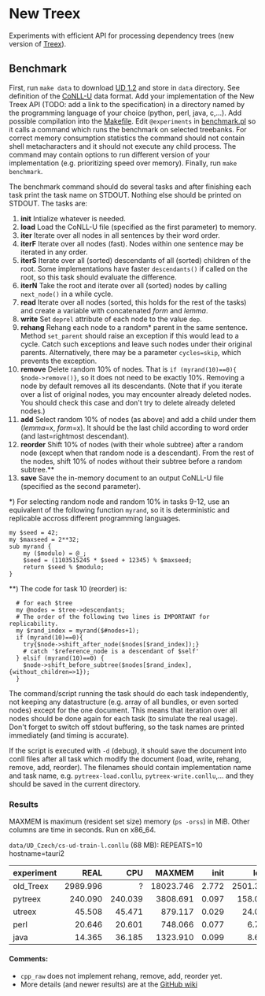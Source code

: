 # New Treex
Experiments with efficient API for processing dependency trees (new version of [Treex](https://github.com/ufal/treex)).

## Benchmark
First, run `make data` to download [UD 1.2](http://hdl.handle.net/11234/1-1548) and store in `data` directory.
See definition of the [CoNLL-U](https://universaldependencies.github.io/docs/format.html) data format.
Add your implementation of the New Treex API (TODO: add a link to the specification) in a directory named by the programming language of your choice (python, perl, java, c,...).
Add possible compilation into the [Makefile](Makefile).
Edit `@experiments` in [benchmark.pl](benchmark.pl) so it calls a command which runs the benchmark on selected treebanks.
For correct memory consumption statistics the command should not contain shell metacharacters and it should not execute any child process.
The command may contain options to run different version of your implementation (e.g. prioritizing speed over memory).
Finally, run `make benchmark`.

The benchmark command should do several tasks and after finishing each task print the task name on STDOUT.
Nothing else should be printed on STDOUT. The tasks are:

1. **init** Intialize whatever is needed.
2. **load** Load the CoNLL-U file (specified as the first parameter) to memory.
3. **iter** Iterate over all nodes in all sentences by their word order.
4. **iterF** Iterate over all nodes (fast). Nodes within one sentence may be iterated in any order.
5. **iterS** Iterate over all (sorted) descendants of all (sorted) children of the root. Some implementations have faster `descendants()` if called on the root, so this task should evaluate the difference.
6. **iterN** Take the root and iterate over all (sorted) nodes by calling `next_node()` in a while cycle.
7. **read** Iterate over all nodes (sorted, this holds for the rest of the tasks) and create a variable with concatenated *form* and *lemma*.
8. **write** Set `deprel` attribute of each node to the value `dep`.
9. **rehang** Rehang each node to a random* parent in the same sentence. Method `set_parent` should raise an exception if this would lead to a cycle. Catch such exceptions and leave such nodes under their original parents. Alternatively, there may be a parameter `cycles=skip`, which prevents the exception.
10. **remove** Delete random 10% of nodes. That is `if (myrand(10)==0){ $node->remove()}`, so it does not need to be exactly 10%. Removing a node by default removes all its descendants. (Note that if you iterate over a list of original nodes, you may encounter already deleted nodes. You should check this case and don't try to delete already deleted nodes.)
11. **add** Select random 10% of nodes (as above) and add a child under them (*lemma*=x, *form*=x). It should be the last child according to word order (and last=rightmost descendant).
12. **reorder** Shift 10% of nodes (with their whole subtree) after a random node (except when that random node is a descendant). From the rest of the nodes, shift 10% of nodes without their subtree before a random subtree.**
13. **save** Save the in-memory document to an output CoNLL-U file (specified as the second parameter).

*) For selecting random node and random 10% in tasks 9-12, use an equivalent of the following function `myrand`, so it is deterministic and replicable accross different programming languages.
```
my $seed = 42;
my $maxseed = 2**32;
sub myrand {
    my ($modulo) = @_;
    $seed = (1103515245 * $seed + 12345) % $maxseed;
    return $seed % $modulo;
}
```

**) The code for task 10 (reorder) is:
```
  # for each $tree
  my @nodes = $tree->descendants;
  # The order of the following two lines is IMPORTANT for replicability.
  my $rand_index = myrand($#nodes+1);
  if (myrand(10)==0){
    try{$node->shift_after_node($nodes[$rand_index]);}
    # catch '$reference_node is a descendant of $self'
  } elsif (myrand(10)==0) {
    $node->shift_before_subtree($nodes[$rand_index], {without_children=>1});
  }
```

The command/script running the task should do each task independently, not keeping any datastructure (e.g. array of all bundles, or even sorted nodes) except for the one document. This means that iteration over all nodes should be done again for each task (to simulate the real usage). Don't forget to switch off stdout buffering, so the task names are printed immediately (and timing is accurate).

If the script is executed with `-d` (debug), it should save the document into conll files after all task which modify the document (load, write, rehang, remove, add, reorder). The filenames should contain implementation name and task name, e.g. `pytreex-load.conllu`, `pytreex-write.conllu`,... and they should be saved in the current directory.

### Results
MAXMEM is maximum (resident set size) memory (`ps -orss`) in MiB.
Other columns are time in seconds. Run on x86_64.

`data/UD_Czech/cs-ud-train-l.conllu` (68 MB):
REPEATS=10 hostname=tauri2

experiment|REAL   |CPU    |MAXMEM  |init |load   |save |iter |iterF|iterS|iterN |read |write|rehang|remove|add   |reorder|exit |RSD
----------|------:|------:|-------:|----:|------:|----:|----:|----:|----:|-----:|----:|----:|-----:|-----:|-----:|------:|----:|----:
old_Treex |2989.996|    ?|18023.746|2.772|2501.309|201.291|7.647|3.169| ?|     ?|9.185|11.618|55.882|58.347|47.265|35.765|    ?|?
pytreex   |240.090|240.039|3808.691|0.097|158.064|7.869|2.851|0.990|0.977|15.217|3.291|3.111|7.348 |8.918 |17.059|11.215 |3.086|0.003
utreex    | 45.508| 45.471| 879.117|0.029| 24.096|5.657|0.143|0.142|0.744| 1.726|0.373|0.267|4.579 |2.240 | 3.049| 1.215 |1.248|0.005
perl      | 20.646| 20.601| 748.066|0.077|  6.793|2.932|0.193|0.185|1.069| 0.589|0.617|0.524|2.441 |2.067 | 1.259| 1.863 |0.039|0.004
java      | 14.365| 36.185|1323.910|0.099|  8.636|0.913|0.309|0.204|0.219| 1.389|0.309|0.227|0.322 |0.487 | 0.446| 0.740 |0.066|0.014

#### Comments:
* `cpp_raw` does not implement rehang, remove, add, reorder yet.
* More details (and newer results) are at the [GitHub wiki](https://github.com/martinpopel/newtreex/wiki/Home)

